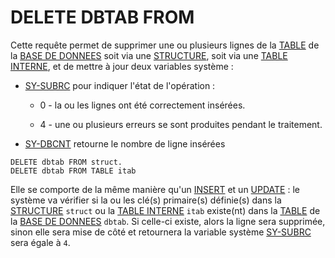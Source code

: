 # **DELETE DBTAB FROM**

Cette requête permet de supprimer une ou plusieurs lignes de la [TABLE](../../09_Tables_DB/01_Tables.md) de la [BASE DE DONNEES]() soit via une [STRUCTURE](../../10_Tables_Internes/01_Tables_Internes.md), soit via une [TABLE INTERNE](../../10_Tables_Internes/01_Tables_Internes.md), et de mettre à jour deux variables système :

- [SY-SUBRC](../../help/02_SY-SYSTEM.md) pour indiquer l'état de l'opération :

  - 0 - la ou les lignes ont été correctement insérées.

  - 4 - une ou plusieurs erreurs se sont produites pendant le traitement.

- [SY-DBCNT](../../help/02_SY-SYSTEM.md) retourne le nombre de ligne insérées

```JS
DELETE dbtab FROM struct.
DELETE dbtab FROM TABLE itab
```

Elle se comporte de la même manière qu'un [INSERT](../../12_Instructions_dbtab/02_Insert/README.md) et un [UPDATE](../../12_Instructions_dbtab/03_Update/README.md) : le système va vérifier si la ou les clé(s) primaire(s) définie(s) dans la [STRUCTURE](../../10_Tables_Internes/01_Tables_Internes.md) `struct` ou la [TABLE INTERNE](../../10_Tables_Internes/01_Tables_Internes.md) `itab` existe(nt) dans la [TABLE](../../09_Tables_DB/01_Tables.md) de la [BASE DE DONNEES]() `dbtab`. Si celle-ci existe, alors la ligne sera supprimée, sinon elle sera mise de côté et retournera la variable système [SY-SUBRC](../../help/02_SY-SYSTEM.md) sera égale à `4`.
